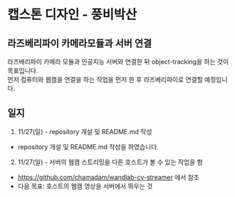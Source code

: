 # 캡스톤 디자인 - 풍비박산
## 라즈베리파이 카메라모듈과 서버 연결
라즈베리파이 카메라 모듈과 인공지능 서버와 연결한 뒤 object-tracking을 하는 것이 목표입니다.<br>
먼저 컴퓨터와 웹캠을 연결을 하는 작업을 먼저 한 후 라즈베리파이로 연결할 예정입니다.
## 일지
1. 11/27(일) - repository 개설 및 README.md 작성
- repository 개설 및 README.md 작성을 하였습니다.
2. 11/27(일) - 서버의 웹캠 스트리밍을 다른 호스트가 볼 수 있는 작업을 함
- https://github.com/chamadam/wandlab-cv-streamer 에서 참조
- 다음 목표: 호스트의 웹캠 영상을 서버에서 뛰우는 것